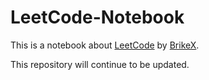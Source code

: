 # LeetCode-Notebook

This is a notebook about [LeetCode](https://leetcode-cn.com/) by [BrikeX](https://github.com/BrikeX).

This repository will continue to be updated.
